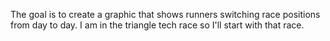 The goal is to create a graphic that shows runners switching race positions from
day to day. I am in the triangle tech race so I'll start with that race.
